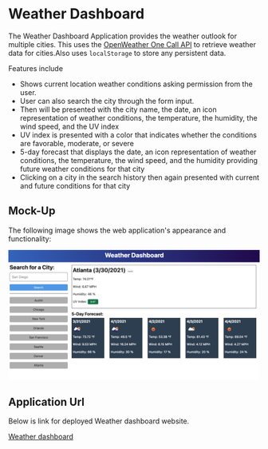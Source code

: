 # Weather Dashboard

The Weather Dashboard Application provides the weather outlook for multiple cities.
This uses the [OpenWeather One Call API](https://openweathermap.org/api/one-call-api) to retrieve weather data for cities.Also uses `localStorage` to store any persistent data.

Features include
* Shows current location weather conditions asking permission from the user.
* User can also search the city through the form input.
* Then will be presented with the city name, the date, an icon representation of weather conditions, the temperature, the humidity, the wind speed, and the UV index
* UV index is presented with a color that indicates whether the conditions are favorable, moderate, or severe
* 5-day forecast that displays the date, an icon representation of weather conditions, the temperature, the wind speed, and the humidity providing future weather conditions for that city
* Clicking on a city in the search history then again presented with current and future conditions for that city

## Mock-Up

The following image shows the web application's appearance and functionality:

![A user clicks through an interactive coding quiz, then enters initials to save the high score before resetting and starting over.](assets/images/06-server-side-apis-homework-demo.png)


## Application Url

Below is link for deployed Weather dashboard website.

[Weather dashboard](https://evs95.github.io/WeatherDashboard/)